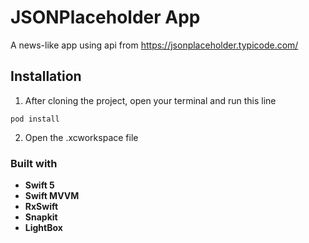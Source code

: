 # JSONPlaceholder App

A news-like app using api from https://jsonplaceholder.typicode.com/

## Installation

1. After cloning the project, open your terminal and run this line 
```
pod install
```

2. Open the .xcworkspace file

### Built with
- **Swift 5**
- **Swift MVVM**
- **RxSwift**
- **Snapkit**
- **LightBox**